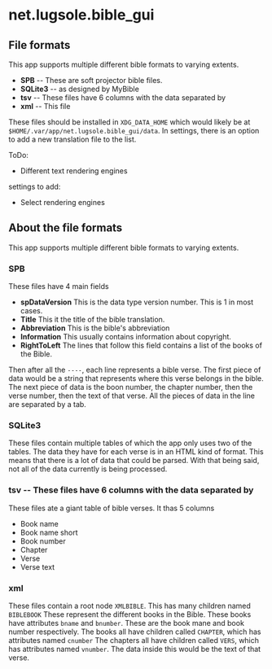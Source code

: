 # net.lugsole.bible_gui

## File formats
This app supports multiple different bible formats to varying extents.

* **SPB** -- These are soft projector bible files.
* **SQLite3** -- as designed by MyBible
* **tsv** -- These files have 6 columns with the data separated by 
* **xml** -- This file 

These files should be installed  in `XDG_DATA_HOME` which would likely be at `$HOME/.var/app/net.lugsole.bible_gui/data`.
In settings, there is an option to add a new translation file to the list.

ToDo:

* Different text rendering engines

settings to add:

* Select rendering engines

## About the file formats
This app supports multiple different bible formats to varying extents.

### SPB
These files have 4 main fields

* **spDataVersion** This is the data type version number. This is 1 in most cases.
* **Title** This it the title of the bible translation.
* **Abbreviation** This is the bible's abbreviation
* **Information** This usually contains information about copyright.
* **RightToLeft** The lines that follow this field contains a list of the books of the Bible.


Then after all the `----`, each line represents a bible verse.
The first piece of data would be a string that represents where this verse belongs in the bible.
The next piece of data is the boon number, the chapter number, then the verse number, then the text of that verse.
All the pieces of data in the line are separated by a tab.


### SQLite3
These files contain multiple tables of which the app only uses two of the tables.
The data they have for each verse is in an HTML kind of format.
This means that there is a lot of data that could be parsed. 
With that being said, not all of the data currently is being processed.

### tsv -- These files have 6 columns with the data separated by 
These files ate a giant table of bible verses. It thas 5 columns

* Book name
* Book name short
* Book number
* Chapter
* Verse
* Verse text

### xml
 
These files contain a root node `XMLBIBLE`.
This has many children named `BIBLEBOOK`
These represent the different books in the Bible. 
These books have attributes `bname` and  `bnumber`.
These are the book mane and book number respectively. 
The books all have children called `CHAPTER`, which has attributes named `cnumber` 
The chapters all have children called `VERS`, which has attributes named `vnumber`.
The data inside this would be the text of that verse.